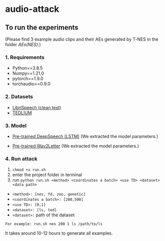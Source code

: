 # audio-attack
## To run the experiments

(Please find 3 example audio clips and their AEs generated by T-NES in the folder *AEs(NES)*.)

### 1. Requirements

- Python==3.8.5
- Numpy==1.21.0
- pytorch==1.9.0
- torchaudio==0.9.0

### 2. Datasets

- [LibriSpeech (clean test)](https://www.openslr.org/resources/12/test-clean.tar.gz)
- [TEDLIUM](https://lium.univ-lemans.fr/en/ted-lium2/)

### 3. Model
- [Pre-trained DeepSpeech (LSTM)](https://github.com/SeanNaren/deepspeech.pytorch/releases/download/V3.0/librispeech_pretrained_v3.ckpt
  ) (We extracted the model parameters.)
  
- [Pre-trained Wav2Letter](https://nvidia.github.io/OpenSeq2Seq/html/speech-recognition/wave2letter 
) (We extracted the model parameters.)

### 4. Run attack
1. `chmod +x run.sh` 
1. enter the project folder in terminal 
3. run `python run.sh <method> <coordinates a batch> <use TD> <dataset> <data path>`
- `<method>: [nes, fd, zoo, genetic]`
- `<coordinates a batch>: [200,500]`
- `<use TD>: [0,1]` 
- `<dataset>: [ls, ted]`
- `<dataset>:` path of the dataset


```
For example: run.sh nes 200 1 ls /path/to/ls
```



It takes around 10-12 hours to generate all examples. 

